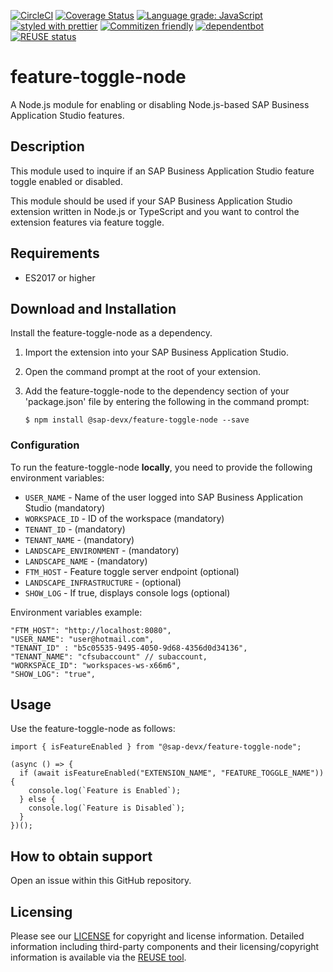 [![CircleCI](https://circleci.com/gh/SAP/feature-toggle-node.svg?style=svg)](https://circleci.com/gh/SAP/feature-toggle-node)
[![Coverage Status](https://coveralls.io/repos/github/SAP/feature-toggle-node/badge.svg?branch=master)](https://coveralls.io/github/SAP/feature-toggle-node?branch=master)
[![Language grade: JavaScript](https://img.shields.io/lgtm/grade/javascript/g/SAP/feature-toggle-node.svg?logo=lgtm&logoWidth=18)](https://lgtm.com/projects/g/SAP/feature-toggle-node/context:javascript)
[![styled with prettier](https://img.shields.io/badge/styled_with-prettier-ff69b4.svg)](https://github.com/prettier/prettier)
[![Commitizen friendly](https://img.shields.io/badge/commitizen-friendly-brightgreen.svg)](http://commitizen.github.io/cz-cli/)
[![dependentbot](https://api.dependabot.com/badges/status?host=github&repo=SAP/feature-toggle-node)](https://dependabot.com/)
[![REUSE status](https://api.reuse.software/badge/github.com/SAP/feature-toggle-node)](https://api.reuse.software/info/github.com/SAP/feature-toggle-node)

# feature-toggle-node 
A Node.js module for enabling or disabling Node.js-based SAP Business Application Studio features.

## Description
This module used to inquire if an SAP Business Application Studio feature toggle enabled or disabled.

This module should be used if your SAP Business Application Studio extension written in Node.js or TypeScript and you want to control the extension features via feature toggle.


## Requirements

- ES2017 or higher



## Download and Installation

Install the feature-toggle-node as a dependency. 

1. Import the extension into your SAP Business Application Studio. 

2. Open the command prompt at the root of your extension.

3. Add the feature-toggle-node to the dependency section of your 'package.json' file by entering the following in the command prompt:

	```
	$ npm install @sap-devx/feature-toggle-node --save
	```


### Configuration
To run the feature-toggle-node **locally**, you need to provide the following environment variables:
- `USER_NAME` - Name of the user logged into SAP Business Application Studio (mandatory)
- `WORKSPACE_ID` - ID of the workspace (mandatory)
- `TENANT_ID` - (mandatory)
- `TENANT_NAME` - (mandatory)
- `LANDSCAPE_ENVIRONMENT` - (mandatory)
- `LANDSCAPE_NAME` - (mandatory)
- `FTM_HOST` - Feature toggle server endpoint (optional)
- `LANDSCAPE_INFRASTRUCTURE` - (optional)
- `SHOW_LOG` - If true, displays console logs (optional)

Environment variables example:

```
"FTM_HOST": "http://localhost:8080",
"USER_NAME": "user@hotmail.com",
"TENANT_ID" : "b5c05535-9495-4050-9d68-4356d0d34136",
"TENANT_NAME": "cfsubaccount" // subaccount,
"WORKSPACE_ID": "workspaces-ws-x66m6",
"SHOW_LOG": "true",
```

## Usage
Use the feature-toggle-node as follows:

```
import { isFeatureEnabled } from "@sap-devx/feature-toggle-node";

(async () => {  
  if (await isFeatureEnabled("EXTENSION_NAME", "FEATURE_TOGGLE_NAME")) {
    console.log(`Feature is Enabled`);
  } else {
    console.log(`Feature is Disabled`);
  }
})();
```

## How to obtain support
Open an issue within this GitHub repository.

## Licensing

Please see our [LICENSE](https://github.com/SAP/feature-toggle-node/LICENSE) for copyright and license information. Detailed information including third-party components and their licensing/copyright information is available via the [REUSE tool](https://api.reuse.software/info/github.com/SAP/feature-toggle-node).
